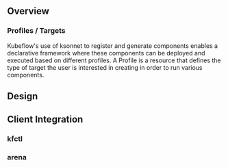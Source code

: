 ## Overview

### Profiles / Targets

Kubeflow's use of ksonnet to register and generate components enables a declarative framework 
where these components can be deployed and executed based on different profiles.
A Profile is a resource that defines the type of target the user is interested in creating
in order to run various components. 

## Design

## Client Integration

### kfctl

### arena



